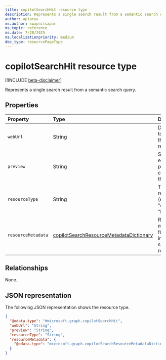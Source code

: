 ```yaml
---
title: copilotSearchHit resource type
description: Represents a single search result from a semantic search query.
author: apiarya
ms.author: swapnilsapar
ms.topic: reference
ms.date: 7/28/2025
ms.localizationpriority: medium
doc_type: resourcePageType
---
```


# copilotSearchHit resource type

[!INCLUDE [beta-disclaimer](../../includes/beta-disclaimer.md)]

Represents a single search result from a semantic search query.

## Properties

| Property            | Type                                                                      | Description                                                             |
|:--------------------|:--------------------------------------------------------------------------|:------------------------------------------------------------------------|
| `webUrl`            | String                                                                    | Direct URL to access the search result.                                |
| `preview`           | String                                                                    | Short text excerpt providing context for the result.                   |
| `resourceType`      | String                                                                    | Type of the resource (e.g., "driveItem", "listItem").                  |
| `resourceMetadata`  | [copilotSearchResourceMetadataDictionary](resource-metadata-dictionary.md) | Requested metadata fields (only included if specified in request).     |

## Relationships

None.

## JSON representation

The following JSON representation shows the resource type.

```json
{
  "@odata.type": "#microsoft.graph.copilotSearchHit",
  "webUrl": "String",
  "preview": "String",
  "resourceType": "String",
  "resourceMetadata": {
    "@odata.type": "microsoft.graph.copilotSearchResourceMetadataDictionary"
  }
}
```
